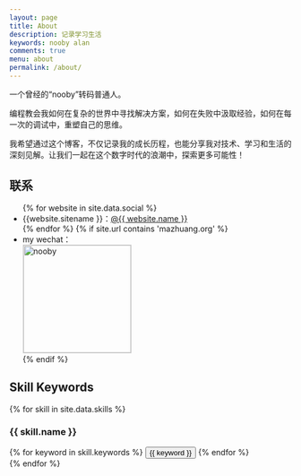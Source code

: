 ```yaml
---
layout: page
title: About
description: 记录学习生活
keywords: nooby alan
comments: true
menu: about
permalink: /about/
---
```


一个曾经的“nooby”转码普通人。

编程教会我如何在复杂的世界中寻找解决方案，如何在失败中汲取经验，如何在每一次的调试中，重塑自己的思维。

我希望通过这个博客，不仅记录我的成长历程，也能分享我对技术、学习和生活的深刻见解。让我们一起在这个数字时代的浪潮中，探索更多可能性！

## 联系

<ul>
{% for website in site.data.social %}
<li>{{website.sitename }}：<a href="{{ website.url }}" target="_blank">@{{ website.name }}</a></li>
{% endfor %}
{% if site.url contains 'mazhuang.org' %}
<li>
my wechat：<br />
<img style="height:192px;width:192px;border:1px solid lightgrey;" src="{{ site.url }}/assets/images/receipt-code-wechat .jpeg" alt="nooby" />
</li>
{% endif %}
</ul>


## Skill Keywords

{% for skill in site.data.skills %}
### {{ skill.name }}
<div class="btn-inline">
{% for keyword in skill.keywords %}
<button class="btn btn-outline" type="button">{{ keyword }}</button>
{% endfor %}
</div>
{% endfor %}

